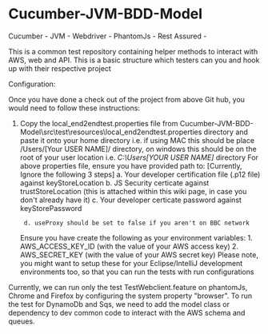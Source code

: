 # Cucumber-JVM-BDD-Model
Cucumber - JVM - Webdriver - PhantomJs - Rest Assured - 

This is a common test repository containing helper methods to interact with AWS, web and API. This is a basic structure which testers can you and hook up with their respective project

Configuration:

Once you have done a check out of the project from above Git hub, you would need to follow these instructions:

1. Copy the local_end2endtest.properties file from Cucumber-JVM-BDD-Model\src\test\resources\local_end2endtest.properties directory and paste it onto your home directory i.e.  if using MAC this should be place /Users/[Your USER NAME]/ directory, on windows this should be on the root of your user location i.e. *C:\Users[YOUR USER NAME]* directory
    For above properties file, ensure you have provided path to:
        [Currently, Ignore the following 3 steps]
        a. Your developer certification file (.p12 file) against keyStoreLocation
        b. JS Security certicate against trustStoreLocation (this is attached within this wiki page, in case you don't already have it)
        c. Your developer certicate password against keyStorePassword

        d. useProxy should be set to false if you aren't on BBC network

    Ensure you have create the following as your environment variables:
        1. AWS_ACCESS_KEY_ID (with the value of your AWS access key)
        2. AWS_SECRET_KEY (with the value of your AWS secret key)
        Please note, you might want to setup these for your Eclipse/IntelliJ development environments too, so that you can run the tests with run configurations

Currently, we can run only the test TestWebclient.feature on phantomJs, Chrome and Firefox by configuring the system property "browser". To run the test for DynamoDb and Sqs, we need to add the model class or dependency to dev common code to interact with the AWS schema and queues.